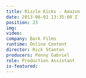```yaml
---
title: Rizzle Kicks - Amazon
date: 2013-06-01 13:35:00 Z
position: 23
img: 
video: 
company: Bark Films
runtime: Online Content
director: Rick Stanton
producers: Penny Gabriel
role: Production Assistant
is-featured: 
---
```


